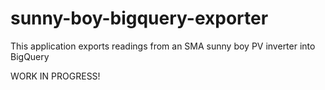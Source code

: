 # sunny-boy-bigquery-exporter
This application exports readings from an SMA sunny boy PV inverter into BigQuery

WORK IN PROGRESS!